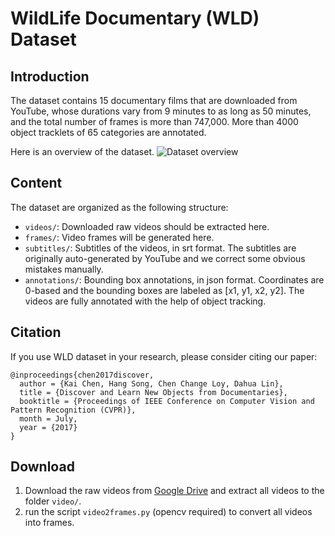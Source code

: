 # **W**ild**L**ife **D**ocumentary (WLD) Dataset

## Introduction
The dataset contains 15 documentary films that are downloaded from YouTube,
whose durations vary from 9 minutes to as long as 50 minutes,
and the total number of frames is more than 747,000.
More than 4000 object tracklets of 65 categories are annotated.

Here is an overview of the dataset.
![Dataset overview](http://www.chenkai.site/projects/documentary-learning/dataset.png)

## Content
The dataset are organized as the following structure:
- `videos/`: Downloaded raw videos should be extracted here.
- `frames/`: Video frames will be generated here.
- `subtitles/`: Subtitles of the videos, in srt format. The subtitles are
originally auto-generated by YouTube and we correct some obvious mistakes manually.
- `annotations/`: Bounding box annotations, in json format. Coordinates are 0-based and the bounding boxes are labeled as [x1, y1, x2, y2]. The videos are fully annotated with the help of object tracking.

## Citation
If you use WLD dataset in your research, please consider citing our paper:

```
@inproceedings{chen2017discover,
  author = {Kai Chen, Hang Song, Chen Change Loy, Dahua Lin},
  title = {Discover and Learn New Objects from Documentaries},
  booktitle = {Proceedings of IEEE Conference on Computer Vision and Pattern Recognition (CVPR)},
  month = July,
  year = {2017}
}
```

## Download
1. Download the raw videos from [Google Drive](https://drive.google.com/open?id=0BwdE-vDvqKjHVG5ETmtCRU9qNzQ) and extract all videos to the folder `video/`.
2. run the script `video2frames.py` (opencv required) to convert all videos into frames.
